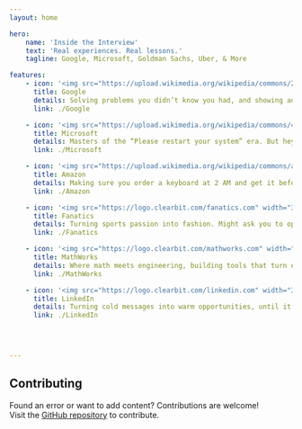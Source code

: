 ```yaml
---
layout: home

hero:
    name: 'Inside the Interview'
    text: 'Real experiences. Real lessons.'
    tagline: Google, Microsoft, Goldman Sachs, Uber, & More

features:
    - icon: '<img src="https://upload.wikimedia.org/wikipedia/commons/2/2f/Google_2015_logo.svg" width="36" style="vertical-align:middle;">'
      title: Google
      details: Solving problems you didn’t know you had, and showing ads for things you only thought about. Still, a great place to debug your life one search at a time.
      link: ./Google

    - icon: '<img src="https://upload.wikimedia.org/wikipedia/commons/4/44/Microsoft_logo.svg" width="36" style="vertical-align:middle;">'
      title: Microsoft
      details: Masters of the “Please restart your system” era. But hey, without them, half of us wouldn’t even know what an update is.
      link: ./Microsoft

    - icon: '<img src="https://upload.wikimedia.org/wikipedia/commons/a/a9/Amazon_logo.svg" width="36" style="vertical-align:middle;">'
      title: Amazon
      details: Making sure you order a keyboard at 2 AM and get it before sunrise. Also, somehow finds time to grill you with DSA questions in 45 minutes flat.
      link: ./Amazon

    - icon: '<img src="https://logo.clearbit.com/fanatics.com" width="36" style="vertical-align:middle;">'
      title: Fanatics
      details: Turning sports passion into fashion. Might ask you to optimise your code faster than a last-second goal in overtime.
      link: ./Fanatics

    - icon: '<img src="https://logo.clearbit.com/mathworks.com" width="36" style="vertical-align:middle;">'
      title: MathWorks
      details: Where math meets engineering, building tools that turn equations into innovation. And yes, MATLAB still finds new ways to humble even the best coders.
      link: ./MathWorks

    - icon: '<img src="https://logo.clearbit.com/linkedin.com" width="36" style="vertical-align:middle;">'
      title: LinkedIn
      details: Turning cold messages into warm opportunities, until it’s your turn to get grilled on graphs, arrays, and algorithms you once bragged about mastering.
      link: ./LinkedIn



    
---
```


## Contributing

Found an error or want to add content? Contributions are welcome!  
Visit the [GitHub repository](https://github.com/raj8664/Prep) to contribute.
